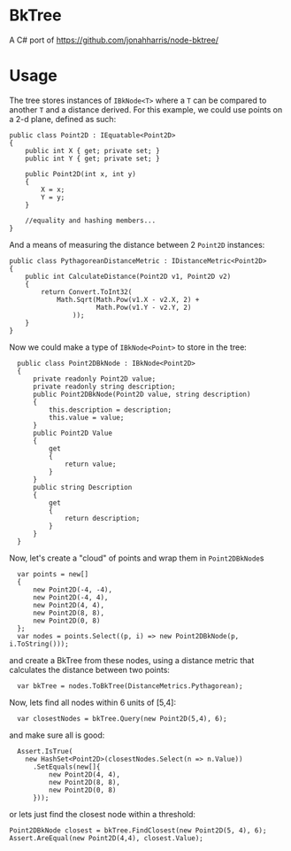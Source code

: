 # BkTree

A C# port of https://github.com/jonahharris/node-bktree/

Usage
===

The tree stores instances of `IBkNode<T>` where a `T` can be compared to another `T` and a distance derived. For this example, we could use points on a 2-d plane, defined as such:

    public class Point2D : IEquatable<Point2D>
    {
        public int X { get; private set; }
        public int Y { get; private set; }
  
        public Point2D(int x, int y)
        {
            X = x;
            Y = y;
        }
        
        //equality and hashing members... 
    }
    
And a means of measuring the distance between 2 `Point2D` instances:

    public class PythagoreanDistanceMetric : IDistanceMetric<Point2D>
    {
        public int CalculateDistance(Point2D v1, Point2D v2)
        {
            return Convert.ToInt32(
                Math.Sqrt(Math.Pow(v1.X - v2.X, 2) +
                          Math.Pow(v1.Y - v2.Y, 2)
                    ));
        }
    }


Now we could make a type of `IBkNode<Point>` to store in the tree:

      public class Point2DBkNode : IBkNode<Point2D>
      {
          private readonly Point2D value;
          private readonly string description;
          public Point2DBkNode(Point2D value, string description)
          {
              this.description = description;
              this.value = value;
          }
          public Point2D Value
          {
              get
              {
                  return value;
              }
          }
          public string Description
          {
              get
              {
                  return description;
              }
          }
      }

Now, let's create a "cloud" of points and wrap them in `Point2DBkNode`s

      var points = new[]
      {
          new Point2D(-4, -4),
          new Point2D(-4, 4),
          new Point2D(4, 4),
          new Point2D(8, 8),
          new Point2D(0, 8)
      };
      var nodes = points.Select((p, i) => new Point2DBkNode(p, i.ToString()));

and create a BkTree from these nodes, using a distance metric that calculates the distance between two points:

      var bkTree = nodes.ToBkTree(DistanceMetrics.Pythagorean);

Now, lets find all nodes within 6 units of [5,4]:

      var closestNodes = bkTree.Query(new Point2D(5,4), 6);

and make sure all is good:

      Assert.IsTrue(
        new HashSet<Point2D>(closestNodes.Select(n => n.Value))
          .SetEquals(new[]{
              new Point2D(4, 4),
              new Point2D(8, 8),
              new Point2D(0, 8)
          }));

or lets just find the closest node within a threshold:

    Point2DBkNode closest = bkTree.FindClosest(new Point2D(5, 4), 6);
    Assert.AreEqual(new Point2D(4,4), closest.Value);
